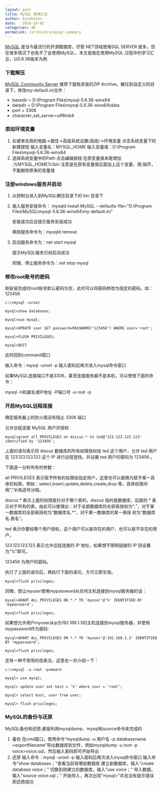 ```yaml
---
layout: post
title: MySQL 使用汇总
author: kinshines
date:   2016-10-02
categories: db
permalink: /archivers/mysql-summary
---
```


<p class="lead"> <a href="https://www.mysql.com/">MySQL</a> 是当今最流行的开源数据库，尽管.NET领域使用SQL SERVER 居多，但在很多情况下也免不了会使用MySQL，本文是我在使用MySQL 过程中的学习汇总，以5.6.36版本为例</p>

### 下载解压
[MySQL Community Server](https://dev.mysql.com/downloads/mysql/)
推荐下载免安装的ZIP Archive，解压到自定义的目录下，修改my-default.ini文件：
* basedir = D:\Program Files\mysql-5.6.36-winx64
* datadir = D:\Program Files\mysql-5.6.36-winx64\data
* port = 3306
* character_set_server=utf8mb4

### 添加环境变量
1. 右键单击我的电脑->属性->高级系统设置(高级)->环境变量
    点击系统变量下的新建按钮
    输入变量名：MYSQL_HOME
    输入变量值：D:\Program Files\mysql-5.6.36-winx64
 2. 选择系统变量中的Path
     点击编辑按钮
     在原变量值末尾增加  ;%MYSQL_HOME%\bin
     注意是在原有变量值后面加上这个变量，用;隔开，不能删除原来的变量值

### 注册windows服务并启动
1. 从控制台进入到MySQL解压目录下的 bin 目录下
2. 输入服务安装命令：
        mysqld install MySQL --defaults-file="D:\Program Files\MySQL\mysql-5.6.36-winx64\my-default.ini"

    安装成功后会提示服务安装成功

    移除服务命令为：mysqld remove
3. 启动服务命令为：net start mysql

    提示MySQL服务已经启动成功

    同理，停止服务命令为：net stop mysql

### 修改root账号的密码
刚安装完成时root账号默认密码为空，此时可以将密码修改为指定的密码。如：123456

    c:\>mysql –uroot

    mysql>show databases;

    mysql>use mysql;

    mysql>UPDATE user SET password=PASSWORD("123456") WHERE user='root';

    mysql>FLUSH PRIVILEGES;

    mysql>QUIT

此时回到command窗口

 输入命令：mysql -uroot -p 输入密码后再次进入mysql命令窗口

如果MySQL连接端口不是3306，甚至连接服务器不是本机，可以使用下面的命令：

mysql -h机器名或IP地址 -P端口号 -u root -p

### 开启MySQL远程连接
 确定服务器上的防火墙没有阻止 3306 端口

 允许远程连接 MySQL 用户并授权

    mysql>grant all PRIVILEGES on discuz.* to ted@'123.123.123.123' identified by '123456';

上面的语句表示将 discuz 数据库的所有权限授权给 ted 这个用户，允许 ted 用户在 123.123.123.123 这个 IP 进行远程登陆，并设置 ted 用户的密码为 123456 。

下面逐一分析所有的参数：

all PRIVILEGES 表示赋予所有的权限给指定用户，这里也可以替换为赋予某一具体的权限，例如：select,insert,update,delete,create,drop 等，具体权限间用“,”半角逗号分隔。

discuz.* 表示上面的权限是针对于哪个表的，discuz 指的是数据库，后面的 * 表示对于所有的表，由此可以推理出：对于全部数据库的全部表授权为“*.*”，对于某一数据库的全部表授权为“数据库名.*”，对于某一数据库的某一表授 权为“数据库名.表名”。

ted 表示你要给哪个用户授权，这个用户可以是存在的用户，也可以是不存在的用户。

123.123.123.123 表示允许远程连接的 IP 地址，如果想不限制链接的 IP 则设置为“%”即可。

123456 为用户的密码。

执行了上面的语句后，再执行下面的语句，方可立即生效。

    mysql>flush privileges;

同理，想让myuser使用mypassword从任何主机连接到mysql服务器的话：

    mysql>GRANT ALL PRIVILEGES ON *.* TO 'myuser'@'%' IDENTIFIED BY 'mypassword';

    mysql>flush privileges;

如果想允许用户myuser从ip为192.168.1.3的主机连接到mysql服务器，并使用mypassword作为密码:

    mysql>GRANT ALL PRIVILEGES ON *.* TO 'myuser'@'192.168.1.3' IDENTIFIED BY 'mypassword’;

    mysql>flush privileges;

还有一种不常用的改表法，这里也一并介绍一下：

    c:\>mysql -u root -pvmware

    mysql> use mysql;

    mysql> update user set host = ‘%’ where user = ‘root’;

    mysql> select host, user from user;

    mysql> flush privileges;

### MySQL的备份与还原
MySQL备份和还原,都是利用mysqldump、mysql和source命令来完成的
1. 备份
    在cmd窗口，使用命令“mysqldump  -u 用户名 -p databasename >exportfilename”导出数据库到文件，例如mysqldump -u root -p voice>voice.sql，然后输入密码即可开始导出
2. 还原
    输入命令：mysql -uroot -p 输入密码后再次进入mysq命令窗口
    输入命令"show databases；"查看当前有哪些数据库
    建立新数据库，输入"create database voice；"
    切换到刚建立的数据库，输入"use voice；"
    导入数据，输入"source voice.sql；"
    开始导入，再次出现"mysql>"并且没有提示错误即还原成功


